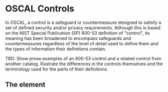 # OSCAL Controls

In OSCAL, a control is a safeguard or countermeasure designed to satisfy a set of defined security and/or privacy requirements. Although this is based on the NIST Special Publication (SP) 800-53 definition of "control", its meaning has been broadened to encompass safeguards and countermeasures regardless of the level of detail used to define them and the types of information their definitions contain.

TBD: Show prose examples of an 800-53 control and a related control from another catalog. Illustrate the differences in the controls themselves and the terminology used for the parts of their definitions.

## The <control> element


